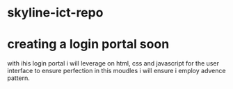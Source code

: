 # skyline-ict-repo

# creating a login portal soon 
with ihis  login portal i will leverage on  html, css and javascript for the user interface
to ensure perfection in this moudles i will ensure i employ advence pattern.
